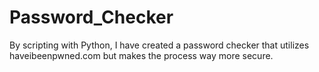 # Password_Checker
By scripting with Python, I have created a password checker that utilizes haveibeenpwned.com but makes the process way more secure.

